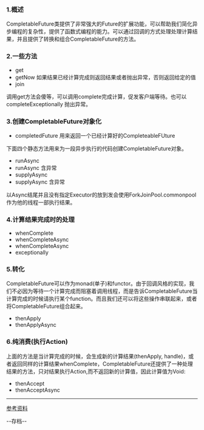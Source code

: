 ### 1.概述
CompletableFuture类提供了非常强大的Future的扩展功能，可以帮助我们简化异步编程的复杂性，提供了函数式编程的能力。可以通过回调的方式处理处理计算结果，并且提供了转换和组合CompletableFuture的方法。

### 2.一些方法

* get
* getNow 如果结果已经计算完成则返回结果或者抛出异常，否则返回给定的值
* join

调用get方法会傻等，可以调用complete完成计算，促发客户端等待。也可以completeExceptionally 抛出异常。

### 3.创建CompletableFuture对象化

* completedFuture 用来返回一个已经计算好的CompleteableFUture

下面四个静态方法用来为一段异步执行的代码创建CompletableFuture对象。

* runAsync
* runAsync 含异常
* supplyAsync
* supplyAsync 含异常

以Async结尾并且没有指定Executor的放到发会使用ForkJoinPool.commonpool作为他的线程一部执行结果。

### 4.计算结果完成时的处理

* whenComplete
* whenCompleteAsync
* whenCompleteAsync
* exceptionally

### 5.转化
CompletableFuture可以作为monad(单子)和functor。由于回调风格的实现，我们不必因为等待一个计算完成而阻塞着调用线程，而是告诉CompletableFuture当计算完成的时候请执行某个function。而且我们还可以将这些操作串联起来，或者将CompletableFuture组合起来。

* thenApply
* thenApplyAsync

### 6.纯消费(执行Action)
上面的方法是当计算完成的时候，会生成新的计算结果(thenApply, handle)，或者返回同样的计算结果whenComplete，CompletableFuture还提供了一种处理结果的方法，只对结果执行Action,而不返回新的计算值，因此计算值为Void:

* thenAccept
* thenAcceptAsync


_ _ _

[参考资料](http://colobu.com/2016/02/29/Java-CompletableFuture/)

--存档--




































